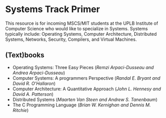 # Systems Track Primer

This resource is for incoming MSCS/MIT students at the UPLB Institute of Computer Science who would like to specialize in Systems. Systems typically include: Operating Systems, Computer Architecture, Distributed Systems, Networks, Security, Compilers, and Virtual Machines.

## (Text)books  

* Operating Systems: Three Easy Pieces (*Remzi Arpaci-Dusseau and Andrea Arpaci-Dusseau*) 
* Computer Systems: A programmers Perspective (*Randal E. Bryant and David R. O'Hallaron*)
* Computer Architecture: A Quantitative Approach (*John L. Hennesy and David A. Patterson*)
* Distributed Systems (*Maarten Van Steen and Andrew S. Tanenbaum*) 
* The C Programming Language (*Brian W. Kernighan and Dennis M. Ritchie*)
